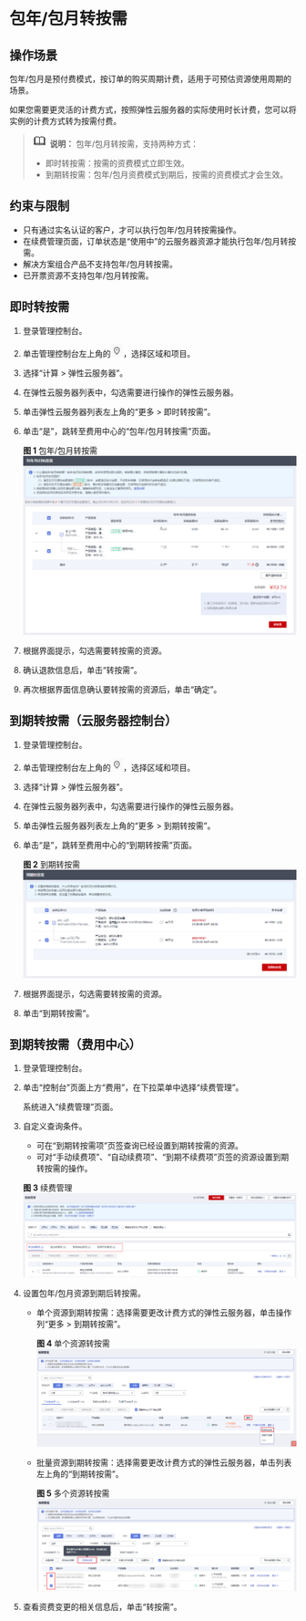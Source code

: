 # 包年/包月转按需<a name="ecs_03_0111"></a>

## 操作场景<a name="section4968174612476"></a>

包年/包月是预付费模式，按订单的购买周期计费，适用于可预估资源使用周期的场景。

如果您需要更灵活的计费方式，按照弹性云服务器的实际使用时长计费，您可以将实例的计费方式转为按需付费。

>![](public_sys-resources/icon-note.gif) **说明：** 
>包年/包月转按需，支持两种方式：
>-   即时转按需：按需的资费模式立即生效。
>-   到期转按需：包年/包月资费模式到期后，按需的资费模式才会生效。

## 约束与限制<a name="section085871112243"></a>

-   只有通过实名认证的客户，才可以执行包年/包月转按需操作。
-   在续费管理页面，订单状态是“使用中”的云服务器资源才能执行包年/包月转按需。
-   解决方案组合产品不支持包年/包月转按需。
-   已开票资源不支持包年/包月转按需。

## 即时转按需<a name="section899671691316"></a>

1.  登录管理控制台。
2.  单击管理控制台左上角的![](figures/icon-region.png)，选择区域和项目。
3.  选择“计算 \> 弹性云服务器”。
4.  在弹性云服务器列表中，勾选需要进行操作的弹性云服务器。
5.  单击弹性云服务器列表左上角的“更多 \> 即时转按需”。
6.  单击“是”，跳转至费用中心的“包年/包月转按需”页面。

    **图 1**  包年/包月转按需<a name="fig18447532402"></a>  
    ![](figures/包年-包月转按需.png "包年-包月转按需")

7.  根据界面提示，勾选需要转按需的资源。
8.  确认退款信息后，单击“转按需”。
9.  再次根据界面信息确认要转按需的资源后，单击“确定”。

## 到期转按需（云服务器控制台）<a name="section1975916181370"></a>

1.  登录管理控制台。
2.  单击管理控制台左上角的![](figures/icon-region.png)，选择区域和项目。
3.  选择“计算 \> 弹性云服务器”。
4.  在弹性云服务器列表中，勾选需要进行操作的弹性云服务器。
5.  单击弹性云服务器列表左上角的“更多 \> 到期转按需”。
6.  单击“是”，跳转至费用中心的“到期转按需”页面。

    **图 2**  到期转按需<a name="fig17470537144115"></a>  
    ![](figures/到期转按需.png "到期转按需")

7.  根据界面提示，勾选需要转按需的资源。
8.  单击“到期转按需”。

## 到期转按需（费用中心）<a name="section19172172810192"></a>

1.  登录管理控制台。
2.  单击“控制台”页面上方“费用”，在下拉菜单中选择“续费管理”。

    系统进入“续费管理”页面。

3.  自定义查询条件。

    -   可在“到期转按需项”页签查询已经设置到期转按需的资源。
    -   可对“手动续费项”、“自动续费项”、“到期不续费项”页签的资源设置到期转按需的操作。

    **图 3**  续费管理<a name="fig1671mcpsimp"></a>  
    ![](figures/续费管理.png "续费管理")

4.  设置包年/包月资源到期后转按需。
    -   单个资源到期转按需：选择需要更改计费方式的弹性云服务器，单击操作列“更多 \> 到期转按需”。

        **图 4**  单个资源转按需<a name="fig1282621553415"></a>  
        ![](figures/单个资源转按需.png "单个资源转按需")

    -   批量资源到期转按需：选择需要更改计费方式的弹性云服务器，单击列表左上角的“到期转按需”。

        **图 5**  多个资源转按需<a name="fig429118257814"></a>  
        ![](figures/多个资源转按需.png "多个资源转按需")

5.  查看资费变更的相关信息后，单击“转按需”。


